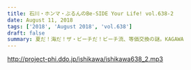 ```yaml
---
title: 石川・ホンマ・ぶるんのBe-SIDE Your Life! vol.638-2
date: August 11, 2018
tags: ['2018', 'August 2018', 'vol.638']
draft: false
summary: 夏だ！海だ！ザ・ビーチだ！ビーチ流、等価交換の謎。KAGAWA
---
```


http://project-phi.ddo.jp/ishikawa/ishikawa638_2.mp3